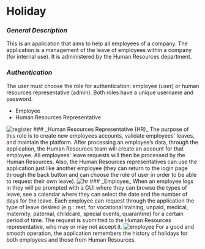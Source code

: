 # **Holiday**


### _General Description_
This is an application that aims to help all employees of a company. The application is a management of the leave of employees within a company (for internal use). It is administered by the Human Resources department.
###  _Authentication_
The user must choose the role for authentication: employee (user) or human resources representative (admin). Both roles have a unique username and password.
* Employee
* Human Resources Representative
<img alt="register" src="https://user-images.githubusercontent.com/71723590/168994746-2f567ed6-f273-4258-930c-5b45a425619f.png">
### _Human Resources Representative (HR)_
The purpose of this role is to create new employees accounts, validate employees' leaves, and maintain the platform. After processing an employee’s data, through the application, the Human Resources team will create an account for that employee. All employees' leave requests will then be processed by the Human Resources. Also, the Human Resources representatives can use the application just like another employee (they can return to the login page through the back button and can choose the role of user in order to be able to request their own leave).
<img alt="hr" src="https://user-images.githubusercontent.com/71723590/168994830-f3269d9c-ac41-4484-ac6c-5cb8d4b7a90d.png">
### _Employee_
When an employee logs in they will pe prompted with a GUI where they can browse the types of leave, see a calendar where they can select the date and the number of days for the leave. Each employee can request through the application the type of leave desired (e.g.: rest, for vocational training, unpaid, medical, maternity, paternal, childcare, special events, quarantine) for a certain period of time. The request is submitted to the Human Resources representative, who may or may not accept it.
<img alt="employee" src="https://user-images.githubusercontent.com/71723590/168994816-3f55db9c-c403-4ebc-8cd3-f3db3aa0e18b.png">
For a good and smooth operation, the application remembers the history of holidays for both employees and those from Human Resources.
